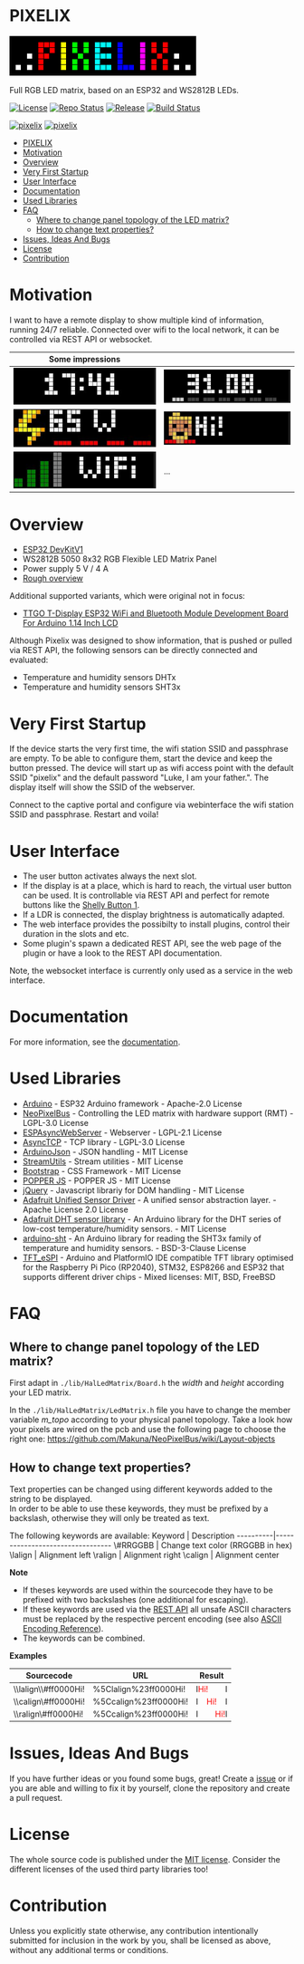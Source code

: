 # PIXELIX
![PIXELIX](./doc/images/LogoBlack.png)

Full RGB LED matrix, based on an ESP32 and WS2812B LEDs.

[![License](https://img.shields.io/badge/license-MIT-blue.svg)](http://choosealicense.com/licenses/mit/)
[![Repo Status](https://www.repostatus.org/badges/latest/wip.svg)](https://www.repostatus.org/#wip)
[![Release](https://img.shields.io/github/release/BlueAndi/esp-rgb-led-matrix.svg)](https://github.com/BlueAndi/esp-rgb-led-matrix/releases)
[![Build Status](https://github.com/BlueAndi/esp-rgb-led-matrix/workflows/PlatformIO%20CI/badge.svg?branch=master)](https://github.com/BlueAndi/esp-rgb-led-matrix/actions?query=workflow%3A%22PlatformIO+CI%22)

[![pixelix](https://img.youtube.com/vi/dik8Rm6f3o0/0.jpg)](https://www.youtube.com/watch?v=dik8Rm6f3o0 "Pixelix")
[![pixelix](https://img.youtube.com/vi/UCjJCI5JShY/0.jpg)](https://www.youtube.com/watch?v=UCjJCI5JShY "Pixelix - Remote Button")

- [PIXELIX](#pixelix)
- [Motivation](#motivation)
- [Overview](#overview)
- [Very First Startup](#very-first-startup)
- [User Interface](#user-interface)
- [Documentation](#documentation)
- [Used Libraries](#used-libraries)
- [FAQ](#faq)
  - [Where to change panel topology of the LED matrix?](#where-to-change-panel-topology-of-the-led-matrix)
  - [How to change text properties?](#how-to-change-text-properties)
- [Issues, Ideas And Bugs](#issues-ideas-and-bugs)
- [License](#license)
- [Contribution](#contribution)

# Motivation
I want to have a remote display to show multiple kind of information, running 24/7 reliable. Connected over wifi to the local network, it can be controlled via REST API or websocket.

| Some impressions |   |
| - | - |
| ![TimePlugin](./data/images/TimePlugin.jpg) | ![DatePlugin](./data/images/DatePlugin.jpg) |
| ![IconTextLampPlugin](./data/images/IconTextLampPlugin.jpg) | ![IconTextPlugin](./data/images/IconTextPlugin.jpg) |
| ![WifiStatusPlugin](./data/images/WifiStatusPlugin.jpg) | ... |

# Overview

* [ESP32 DevKitV1](https://github.com/playelek/pinout-doit-32devkitv1)
* WS2812B 5050 8x32 RGB Flexible LED Matrix Panel
* Power supply 5 V / 4 A
* [Rough overview](./doc/Overview.pdf)

Additional supported variants, which were original not in focus:
* [TTGO T-Display ESP32 WiFi and Bluetooth Module Development Board For Arduino 1.14 Inch LCD](http://www.lilygo.cn/prod_view.aspx?TypeId=50033&Id=1126&FId=t3:50033:3)

Although Pixelix was designed to show information, that is pushed or pulled via REST API, the following sensors can be directly connected and evaluated:
* Temperature and humidity sensors DHTx
* Temperature and humidity sensors SHT3x

# Very First Startup
If the device starts the very first time, the wifi station SSID and passphrase are empty. To be able to configure them, start the device and keep the button pressed. The device will start up as wifi access point with the default SSID "pixelix" and the default password "Luke, I am your father.". The display itself will show the SSID of the webserver.

Connect to the captive portal and configure via webinterface the wifi station SSID and passphrase. Restart and voila!

# User Interface
* The user button activates always the next slot.
* If the display is at a place, which is hard to reach, the virtual user button can be used. It is controllable via REST API and perfect for remote buttons like the [Shelly Button 1](https://shelly.cloud/products/shelly-button-1-smart-home-automation-device/).
* If a LDR is connected, the display brightness is automatically adapted.
* The web interface provides the possibilty to install plugins, control their duration in the slots and etc.
* Some plugin's spawn a dedicated REST API, see the web page of the plugin or have a look to the REST API documentation.

Note, the websocket interface is currently only used as a service in the web interface.

# Documentation

For more information, see the [documentation](./doc/README.md).

# Used Libraries
* [Arduino](https://github.com/platformio/platform-espressif32) - ESP32 Arduino framework - Apache-2.0 License
* [NeoPixelBus](https://github.com/Makuna/NeoPixelBus) - Controlling the LED matrix with hardware support (RMT) - LGPL-3.0 License
* [ESPAsyncWebServer](https://github.com/me-no-dev/ESPAsyncWebServer) - Webserver - LGPL-2.1 License
* [AsyncTCP](https://github.com/me-no-dev/AsyncTCP) - TCP library - LGPL-3.0 License
* [ArduinoJson](https://arduinojson.org/) - JSON handling - MIT License
* [StreamUtils](https://github.com/bblanchon/ArduinoStreamUtils) - Stream utilities - MIT License
* [Bootstrap](https://getbootstrap.com/) - CSS Framework - MIT License
* [POPPER JS](https://popper.js.org/) - POPPER JS - MIT License
* [jQuery](https://jquery.com/) - Javascript librariy for DOM handling - MIT License
* [Adafruit Unified Sensor Driver](https://github.com/adafruit/Adafruit_Sensor) - A unified sensor abstraction layer. - Apache License 2.0 License
* [Adafruit DHT sensor library](https://github.com/adafruit/DHT-sensor-library) - An Arduino library for the DHT series of low-cost temperature/humidity sensors. - MIT License
* [arduino-sht](https://github.com/Sensirion/arduino-sht) - An Arduino library for reading the SHT3x family of temperature and humidity sensors. - BSD-3-Clause License
* [TFT_eSPI](https://github.com/Bodmer/TFT_eSPI) - Arduino and PlatformIO IDE compatible TFT library optimised for the Raspberry Pi Pico (RP2040), STM32, ESP8266 and ESP32 that supports different driver chips - Mixed licenses: MIT, BSD, FreeBSD

# FAQ

## Where to change panel topology of the LED matrix?
First adapt in ```./lib/HalLedMatrix/Board.h``` the _width_ and _height_ according your LED matrix.

In the ```./lib/HalLedMatrix/LedMatrix.h``` file you have to change the member variable _m\_topo_ according to your physical panel topology. Take a look how your pixels are wired on the pcb and use the following page to choose the right one: https://github.com/Makuna/NeoPixelBus/wiki/Layout-objects

## How to change text properties?

Text properties can be changed using different keywords added to the string to be displayed.  
In order to be able to use these keywords, they must be prefixed by a backslash, otherwise they will only be treated as text.

The following keywords are available:
Keyword   | Description
----------|---------------------------------
\\#RRGGBB | Change text color (RRGGBB in hex)
\lalign   | Alignment left
\ralign   | Alignment right
\calign   | Alignment center


**Note**
- If theses keywords are used within the sourcecode they have to be prefixed with two backslashes (one additional for escaping).
- If these keywords are used via the [REST API](REST.md) all unsafe ASCII characters must be replaced by the respective percent encoding (see also [ASCII Encoding Reference](https://www.w3schools.com/tags/ref_urlencode.ASP)).
- The keywords can be combined.  

**Examples**

Sourcecode   | URL   | Result
----------|--------------------|-------------
\\\lalign\\\\#ff0000Hi! | %5Clalign%23ff0000Hi! | I<span style="color:red">Hi!</span>&nbsp;&nbsp;&nbsp;&nbsp;&nbsp;&nbsp;&nbsp;&nbsp;I
\\\calign\\#ff0000Hi! | %5Ccalign%23ff0000Hi! | I&nbsp;&nbsp;&nbsp;&nbsp;<span style="color:red">Hi!</span>&nbsp;&nbsp;&nbsp;&nbsp;I
\\\ralign\\#ff0000Hi! | %5Ccalign%23ff0000Hi!| I&nbsp;&nbsp;&nbsp;&nbsp;&nbsp;&nbsp;&nbsp;&nbsp;<span style="color:red">Hi!</span>I


# Issues, Ideas And Bugs
If you have further ideas or you found some bugs, great! Create a [issue](https://github.com/BlueAndi/esp-rgb-led-matrix/issues) or if you are able and willing to fix it by yourself, clone the repository and create a pull request.

# License
The whole source code is published under the [MIT license](http://choosealicense.com/licenses/mit/).
Consider the different licenses of the used third party libraries too!

# Contribution
Unless you explicitly state otherwise, any contribution intentionally submitted for inclusion in the work by you, shall be licensed as above, without any
additional terms or conditions.
